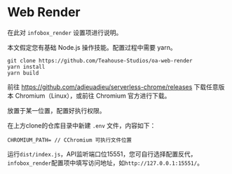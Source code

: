 # Web Render

在此对 `infobox_render` 设置项进行说明。

本文假定您有基础 Node.js 操作技能。配置过程中需要 yarn。

```
git clone https://github.com/Teahouse-Studios/oa-web-render
yarn install
yarn build
```

前往 <https://github.com/adieuadieu/serverless-chrome/releases> 下载任意版本 Chromium（Linux），或前往 Chromium 官方进行下载。

放置于某一位置，配置好执行权限。

在上方clone的仓库目录中新建 `.env` 文件，内容如下：

```
CHROMIUM_PATH= // CChromium 可执行文件位置
```

运行`dist/index.js`，API监听端口位15551，您可自行选择配置反代，`infobox_render`配置项中填写访问地址，如`http://127.0.0.1:15551/`。
